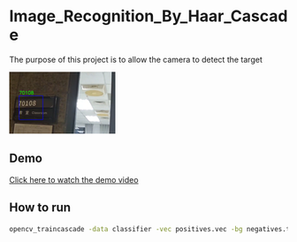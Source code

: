 # Image_Recognition_By_Haar_Cascade
The purpose of this project is to allow the camera to detect the target

![Detection Result](result.png)

## Demo
[Click here to watch the demo video](https://youtu.be/wNfMEHVkqjk)

## How to run
```bash
opencv_traincascade -data classifier -vec positives.vec -bg negatives.txt -numPos 1000 -numNeg 500 -numStages 10 -w 24 -h 24







